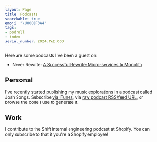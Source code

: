```yaml
---
layout: Page
title: Podcasts
searchable: true
emoji: "\U0001F3A4"
tags:
- podroll
- index
serial_number: 2024.PAE.003
---
```

Here are some podcasts I've been a guest on:
- Never Rewrite: [A Successful Rewrite: Micro-services to Monolith](https://www.joshbeckman.org/blog/a-successful-rewrite-microservices-to-monolith)

## Personal
I've recently started publishing my music explorations in a podcast called Josh Songs. Subscribe [via iTunes](https://podcasts.apple.com/us/podcast/josh-songs/id1689956820), via [raw podcast RSS/feed URL](https://songs.joshbeckman.org/podcast/index.rss), or browse the code I use to generate it. 

## Work
I contribute to the Shift internal engineering podcast at Shopify. You can only subscribe to that if you're a Shopify employee!
